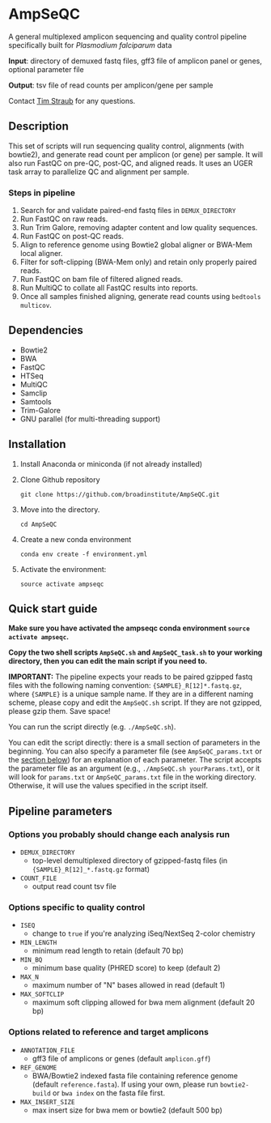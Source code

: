 # AmpSeQC
A general multiplexed amplicon sequencing and quality control pipeline specifically built for *Plasmodium falciparum* data

**Input**: directory of demuxed fastq files, gff3 file of amplicon panel or genes, optional parameter file

**Output**: tsv file of read counts per amplicon/gene per sample

Contact [Tim Straub](mailto:tim.straub@broadinstitute.org) for any questions.

## Description
This set of scripts will run sequencing quality control, alignments (with bowtie2), and generate read count per amplicon (or gene) per sample. It will also run FastQC on pre-QC, post-QC, and aligned reads. It uses an UGER task array to parallelize QC and alignment per sample.

### Steps in pipeline
1. Search for and validate paired-end fastq files in `DEMUX_DIRECTORY`
2. Run FastQC on raw reads.
3. Run Trim Galore, removing adapter content and low quality sequences.
4. Run FastQC on post-QC reads.
5. Align to reference genome using Bowtie2 global aligner or BWA-Mem local aligner.
6. Filter for soft-clipping (BWA-Mem only) and retain only properly paired reads.
7. Run FastQC on bam file of filtered aligned reads.
8. Run MultiQC to collate all FastQC results into reports.
9. Once all samples finished aligning, generate read counts using `bedtools multicov`.

## Dependencies
- Bowtie2
- BWA
- FastQC
- HTSeq
- MultiQC
- Samclip
- Samtools
- Trim-Galore
- GNU parallel (for multi-threading support)

## Installation
1. Install Anaconda or miniconda (if not already installed)
2. Clone Github repository
    
    `git clone https://github.com/broadinstitute/AmpSeQC.git`

3. Move into the directory.
    
    `cd AmpSeQC`

4. Create a new conda environment
    
    `conda env create -f environment.yml`

5. Activate the environment:

    `source activate ampseqc`

## Quick start guide

**Make sure you have activated the ampseqc conda environment `source activate ampseqc`.**

**Copy the two shell scripts `AmpSeQC.sh` and `AmpSeQC_task.sh` to your working directory, then you can edit the main script if you need to.**

**IMPORTANT:** The pipeline expects your reads to be paired gzipped fastq files with the following naming convention: `{SAMPLE}_R[12]*.fastq.gz`, where `{SAMPLE}` is a unique sample name. If they are in a different naming scheme, please copy and edit the `AmpSeQC.sh` script. If they are not gzipped, please gzip them. Save space!

You can run the script directly (e.g. `./AmpSeQC.sh`).

You can edit the script directly: there is a small section of parameters in the beginning. You can also specify a parameter file (see `AmpSeQC_params.txt` or the [section below](#pipeline-parameters)) for an explanation of each parameter. The script accepts the parameter file as an argument (e.g., `./AmpSeQC.sh yourParams.txt`), or it will look for `params.txt` or `AmpSeQC_params.txt` file in the working directory. Otherwise, it will use the values specified in the script itself.

## Pipeline parameters
### Options you probably should change each analysis run
- `DEMUX_DIRECTORY`
  - top-level demultiplexed directory of gzipped-fastq files (in `{SAMPLE}_R[12]_*.fastq.gz` format)
- `COUNT_FILE`
  - output read count tsv file

### Options specific to quality control
- `ISEQ`
  - change to `true` if you're analyzing iSeq/NextSeq 2-color chemistry
- `MIN_LENGTH`
  - minimum read length to retain (default 70 bp)
- `MIN_BQ`
  - minimum base quality (PHRED score) to keep (default 2)
- `MAX_N`
  - maximum number of "N" bases allowed in read (default 1)
- `MAX_SOFTCLIP`
  - maximum soft clipping allowed for bwa mem alignment (default 20 bp)

### Options related to reference and target amplicons
- `ANNOTATION_FILE`
  - gff3 file of amplicons or genes (default `amplicon.gff`)
- `REF_GENOME`
  - BWA/Bowtie2 indexed fasta file containing reference genome (default `reference.fasta`). If using your own, please run `bowtie2-build` or `bwa index` on the fasta file first.
- `MAX_INSERT_SIZE`
  - max insert size for bwa mem or bowtie2 (default 500 bp)
